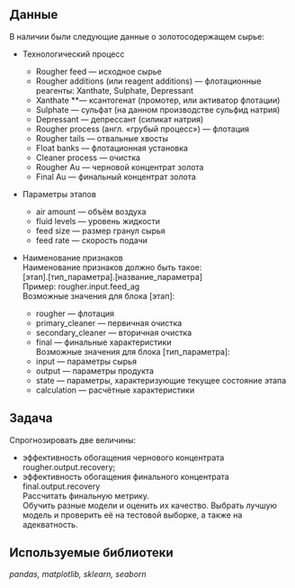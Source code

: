 ## Данные

В наличии были следующие данные о золотосодержащем сырье:

- Технологический процесс  
	- Rougher feed — исходное сырье  
	- Rougher additions (или reagent additions) — флотационные реагенты: Xanthate, Sulphate, Depressant  
	- Xanthate **— ксантогенат (промотер, или активатор флотации)  
	- Sulphate — сульфат (на данном производстве сульфид натрия)  
	- Depressant — депрессант (силикат натрия)  
	- Rougher process (англ. «грубый процесс») — флотация  
	- Rougher tails — отвальные хвосты  
	- Float banks — флотационная установка  
	- Cleaner process — очистка  
	- Rougher Au — черновой концентрат золота  
	- Final Au — финальный концентрат золота  
- Параметры этапов  
	- air amount — объём воздуха  
	- fluid levels — уровень жидкости  
	- feed size — размер гранул сырья  
	- feed rate — скорость подачи  

- Наименование признаков  
Наименование признаков должно быть такое:  
[этап].[тип_параметра].[название_параметра]  
Пример: rougher.input.feed_ag  
Возможные значения для блока [этап]:  
	- rougher — флотация
	- primary_cleaner — первичная очистка
	- secondary_cleaner — вторичная очистка
	- final — финальные характеристики  
Возможные значения для блока [тип_параметра]:  
	- input — параметры сырья
	- output — параметры продукта
	- state — параметры, характеризующие текущее состояние этапа
	- calculation — расчётные характеристики

## Задача

Спрогнозировать две величины:  
- эффективность обогащения чернового концентрата rougher.output.recovery;
- эффективность обогащения финального концентрата final.output.recovery  
Рассчитать финальную метрику.  
Обучить разные модели и оценить их качество. Выбрать лучшую модель и проверить её на тестовой выборке, а также на адекватность.  

## Используемые библиотеки
*pandas, matplotlib, sklearn, seaborn*
